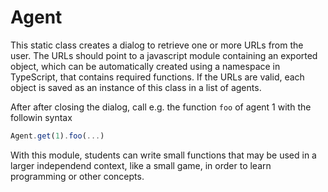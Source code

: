 # Agent
This static class creates a dialog to retrieve one or more URLs from the user.
The URLs should point to a javascript module containing an exported object, 
which can be automatically created using a namespace in TypeScript, that contains required functions.
If the URLs are valid, each object is saved as an instance of this class in a list of agents.

After after closing the dialog, call e.g. the function `foo` of agent 1 with the followin syntax 
```typescript 
Agent.get(1).foo(...)
``` 

With this module, students can write small functions that may be used in a larger independend context, like a small game, in order to learn programming or other concepts.